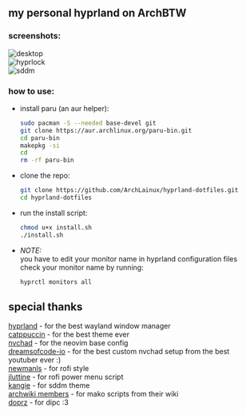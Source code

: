 ## my personal hyprland on ArchBTW

### screenshots:
![desktop](https://telegra.ph/file/0d24a71021255bc5b3460.png)\
![hyprlock](https://telegra.ph/file/b97fbc483139a78afacfa.png)\
![sddm](https://telegra.ph/file/27fd817a415d2a539398a.png)

### how to use:
- install paru (an aur helper):
    ```bash
    sudo pacman -S --needed base-devel git
    git clone https://aur.archlinux.org/paru-bin.git
    cd paru-bin
    makepkg -si
    cd
    rm -rf paru-bin
    ```
- clone the repo:
    ```bash
    git clone https://github.com/ArchLainux/hyprland-dotfiles.git
    cd hyprland-dotfiles
    ```
- run the install script:
    ```bash
    chmod u+x install.sh
    ./install.sh
    ```
- *NOTE:*\
    you have to edit your monitor name in hyprland configuration files\
    check your monitor name by running:
    ```bash
    hyprctl monitors all
    ```

## special thanks
[hyprland](https://github.com/hyprwm/Hyprland) - for the best wayland window manager\
[catppuccin](https://github.com/catppuccin) - for the best theme ever\
[nvchad](https://github.com/NvChad/NvChad/tree/v2.0) - for the neovim base config\
[dreamsofcode-io](https://github.com/dreamsofcode-io) - for the best custom nvchad setup from the best youtuber ever :)\
[newmanls](https://github.com/newmanls/rofi-themes-collection) - for rofi style\
[jluttine](https://github.com/jluttine/rofi-power-menu) - for rofi power menu script\
[kangie](https://github.com/Kangie/sddm-sugar-candy) - for sddm theme\
[archwiki members](https://wiki.archlinux.org/title/Hyprland) - for mako scripts from their wiki\
[doprz](https://github.com/doprz/dipc) - for dipc :3
